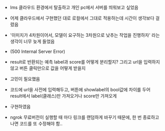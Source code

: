 - lms 클라우드 환경에서 탈출하고 개인 pc에서 서버를 띄워보고 싶었음
- 어제 클라우드에서 구현했던 대로 로컬에서 그대로 적용하는데 시간이 생각보다 걸렸음
- '이미지가 4차원이어서, 모델이 요구하는 3차원으로 낮추는 작업을 진행하자' 라는 생각이 너무 늦게 들었음
- (500 Internal Server Error)

- result로 반환되는 예측 label과 score를 어떻게 분리할지? 그리고 url을 입력하지 않고 버튼 클릭만으로 값을 어떻게 받을지
- 고민이 필요했음

- 코드에 url을 사전에 입력해두고, 버튼에 showlabel의 bool값에 차이를 두어 result에서 label(클래스)만 가져오거나 score만 가져오게
- 구현하였음

- ngrok 무료버전이 실행할 때 마다 링크를 랜덤하게 바꾸기 때문에, 한 번 종료하고나면 코드를 또 수정해야 함..
